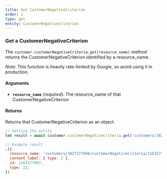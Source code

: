 ```yaml
---
title: Get CustomerNegativeCriterion
order: 2
type: get
entity: CustomerNegativeCriterion
---
```


### Get a CustomerNegativeCriterion

The `customer.customerNegativeCriteria.get(resource_name)` method returns the CustomerNegativeCriterion identified by a resource_name.

_Note_: This function is heavily rate-limited by Google, so avoid using it in production.

#### Arguments

- **`resource_name`** (_required_): The resource_name of that CustomerNegativeCriterion

#### Returns

Returns that CustomerNegativeCriterion as an object.

```javascript
// Getting the entity
let result = await customer.customerNegativeCriteria.get('customers/3827277046/customerNegativeCriteria/1163177997')
```

```javascript
// Example result
;({
  resource_name: 'customers/3827277046/customerNegativeCriteria/1163177997',
  content_label: { type: 2 },
  id: 1163177997,
  type: 22,
})
```
